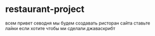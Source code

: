 # restaurant-project
всем привет севодня мы будем создавать ристоран сайта ставьте лайки если хотите чтобы ми сделали джаваскрибт
